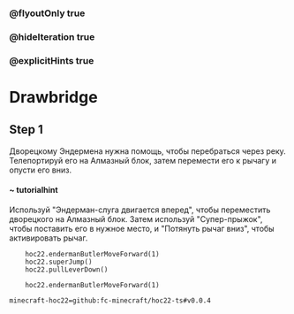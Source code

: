 ### @flyoutOnly true
### @hideIteration true
### @explicitHints true


# Drawbridge

## Step 1  
Дворецкому Эндермена нужна помощь, чтобы перебраться через реку. Телепортируй его на Алмазный блок, затем перемести его к рычагу и опусти его вниз.  

#### ~ tutorialhint  
Используй "Эндерман-слуга двигается вперед", чтобы переместить дворецкого на Алмазный блок. Затем используй "Супер-прыжок", чтобы поставить его в нужное место, и "Потянуть рычаг вниз", чтобы активировать рычаг.  



```ghost
    hoc22.endermanButlerMoveForward(1)
    hoc22.superJump()
    hoc22.pullLeverDown()
```
```template
    hoc22.endermanButlerMoveForward(1)
```
```package
minecraft-hoc22=github:fc-minecraft/hoc22-ts#v0.0.4
```